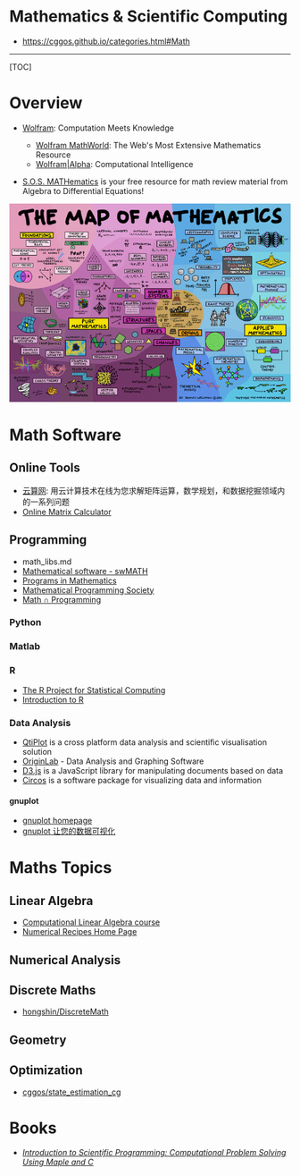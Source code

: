 # Mathematics & Scientific Computing

* https://cggos.github.io/categories.html#Math

------

[TOC]

# Overview

* [Wolfram](http://www.wolfram.com): Computation Meets Knowledge
  - [Wolfram MathWorld](http://mathworld.wolfram.com): The Web's Most Extensive Mathematics Resource
  - [Wolfram|Alpha](https://www.wolframalpha.com/): Computational Intelligence

* [S.O.S. MATHematics](http://www.sosmath.com) is your free resource for math review material from Algebra to Differential Equations!

<div align=center>
  <img src="images/maths_map.png"/>
</div>


# Math Software

## Online Tools

* [云算网](http://www.yunsuan.info): 用云计算技术在线为您求解矩阵运算，数学规划，和数据挖掘领域内的一系列问题
* [Online Matrix Calculator](http://www.bluebit.gr/matrix-calculator/)

## Programming

* math_libs.md
* [Mathematical software - swMATH](https://www.swmath.org/)
* [Programs in Mathematics](https://www.mathprograms.org)
* [Mathematical Programming Society](http://www.mathprog.org/)
* [Math ∩ Programming](https://jeremykun.com/)

### Python

### Matlab

### R

* [The R Project for Statistical Computing](https://www.r-project.org/)
* [Introduction to R](http://ramnathv.github.io/pycon2014-r/)

### Data Analysis

* [QtiPlot](https://www.qtiplot.com/) is a cross platform data analysis and scientific visualisation solution
* [OriginLab](https://www.originlab.com/) - Data Analysis and Graphing Software
* [D3.js](https://d3js.org/) is a JavaScript library for manipulating documents based on data
* [Circos](http://circos.ca/) is a software package for visualizing data and information

#### gnuplot

* [gnuplot homepage](http://www.gnuplot.info/)
* [gnuplot 让您的数据可视化](https://www.ibm.com/developerworks/cn/linux/l-gnuplot/)

# Maths Topics

## Linear Algebra

* [Computational Linear Algebra course](https://www.fast.ai/2017/07/17/num-lin-alg/)
* [Numerical Recipes Home Page](http://numerical.recipes/)

## Numerical Analysis

## Discrete Maths

* [hongshin/DiscreteMath](https://github.com/hongshin/DiscreteMath)

## Geometry

## Optimization

* [cggos/state_estimation_cg](https://github.com/cggos/state_estimation_cg)

# Books

* *[Introduction to Scientific Programming: Computational Problem Solving Using Maple and C](https://www.cs.utah.edu/~zachary/IntroSciProg.html)*
